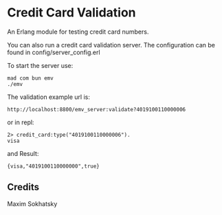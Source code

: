 Credit Card Validation
======================

An Erlang module for testing credit card numbers.

You can also run a credit card validation server. The configuration
can be found in config/server_config.erl

To start the server use:

    mad com bun emv
    ./emv

The validation example url is:

    http://localhost:8800/emv_server:validate?4019100110000006

or in repl:

    2> credit_card:type("4019100110000006").
    visa

and Result:

    {visa,"4019100110000000",true}

Credits
-------

Maxim Sokhatsky
